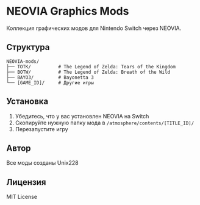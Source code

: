 # NEOVIA Graphics Mods

Коллекция графических модов для Nintendo Switch через NEOVIA.

## Структура

```
NEOVIA-mods/
├── TOTK/          # The Legend of Zelda: Tears of the Kingdom
├── BOTW/          # The Legend of Zelda: Breath of the Wild
├── BAYO3/         # Bayonetta 3
└── [GAME_ID]/     # Другие игры
```

## Установка

1. Убедитесь, что у вас установлен NEOVIA на Switch
2. Скопируйте нужную папку мода в `/atmosphere/contents/[TITLE_ID]/`
3. Перезапустите игру

## Автор

Все моды созданы Unix228

## Лицензия

MIT License